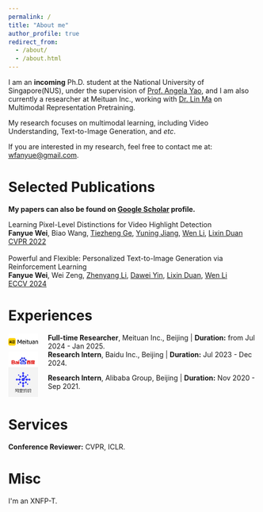 ```yaml
---
permalink: /
title: "About me"
author_profile: true
redirect_from: 
  - /about/
  - /about.html
---
```


I am an **incoming** Ph.D. student at the National University of Singapore(NUS), under the supervision of [Prof. Angela Yao](https://www.comp.nus.edu.sg/~ayao/), and I am also currently a researcher at Meituan Inc., working with [Dr. Lin Ma](https://forestlinma.com/) on Multimodal Representation Pretraining.

My research focuses on multimodal learning, including Video Understanding, Text-to-Image Generation, and *etc*.

If you are interested in my research, feel free to contact me at: wfanyue@gmail.com.

# Selected Publications

**My papers can also be found on [Google Scholar](https://scholar.google.com/citations?user=D3yhzwYAAAAJ) profile.**

Learning Pixel-Level Distinctions for Video Highlight Detection  
**Fanyue Wei**, Biao Wang, [Tiezheng Ge](http://home.ustc.edu.cn/~getzh/), 
[Yuning Jiang](https://yuningjiang.github.io/), [Wen Li](https://wenli-vision.github.io/), 
[Lixin Duan](https://scholar.google.com/citations?user=inRIcS0AAAAJ)  
[CVPR 2022](https://openaccess.thecvf.com/content/CVPR2022/papers/Wei_Learning_Pixel-Level_Distinctions_for_Video_Highlight_Detection_CVPR_2022_paper.pdf)  
<br>
Powerful and Flexible: Personalized Text-to-Image Generation via Reinforcement Learning  
**Fanyue Wei**, Wei Zeng, [Zhenyang Li](https://zhenyangli.github.io/), 
[Dawei Yin](https://www.yindawei.com/), [Lixin Duan](https://scholar.google.com/citations?user=inRIcS0AAAAJ), 
[Wen Li](https://wenli-vision.github.io/)  
[ECCV 2024](https://arxiv.org/abs/2407.06642v2)  

# Experiences
<div style="display: flex; align-items: center;">
  <img src="../images/meituan.png" alt="Logo" style="width: 60px; margin-right: 20px;">
  <span><strong>Full-time Researcher</strong>, Meituan Inc., Beijing | <strong>Duration:</strong> from Jul 2024 - Jan 2025.</span>
</div>

<div style="display: flex; align-items: center;">
  <img src="../images/baidu.png" alt="Logo" style="width: 60px; margin-right: 20px;">
  <span><strong>Research Intern</strong>, Baidu Inc., Beijing | <strong>Duration:</strong> Jul 2023 - Dec 2024.</span>
</div>

<div style="display: flex; align-items: center;">
  <img src="../images/ali.png" alt="Logo" style="width: 60px; margin-right: 20px;">
  <span><strong>Research Intern</strong>, Alibaba Group, Beijing | <strong>Duration:</strong> Nov 2020 - Sep 2021.</span>
</div>

# Services
**Conference Reviewer:** CVPR, ICLR.

# Misc
I'm an XNFP-T.
